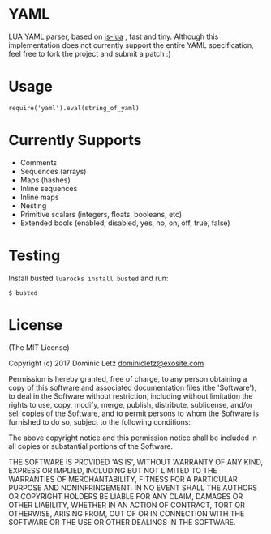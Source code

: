 # YAML
LUA YAML parser, based on [js-lua](https://github.com/tj/js-yaml/) , fast and tiny. Although this implementation does not currently support the entire YAML specification, feel free to fork the project and submit a patch :)

# Usage

    require('yaml').eval(string_of_yaml)

# Currently Supports

  * Comments
  * Sequences (arrays)
  * Maps (hashes)
  * Inline sequences
  * Inline maps
  * Nesting
  * Primitive scalars (integers, floats, booleans, etc)
  * Extended bools (enabled, disabled, yes, no, on, off, true, false)

# Testing
Install busted `luarocks install busted` and run:

    $ busted

# License
(The MIT License)

Copyright (c) 2017 Dominic Letz dominicletz@exosite.com

Permission is hereby granted, free of charge, to any person obtaining a copy of this software and associated documentation files (the 'Software'), to deal in the Software without restriction, including without limitation the rights to use, copy, modify, merge, publish, distribute, sublicense, and/or sell copies of the Software, and to permit persons to whom the Software is furnished to do so, subject to the following conditions:

The above copyright notice and this permission notice shall be included in all copies or substantial portions of the Software.

THE SOFTWARE IS PROVIDED 'AS IS', WITHOUT WARRANTY OF ANY KIND, EXPRESS OR IMPLIED, INCLUDING BUT NOT LIMITED TO THE WARRANTIES OF MERCHANTABILITY, FITNESS FOR A PARTICULAR PURPOSE AND NONINFRINGEMENT. IN NO EVENT SHALL THE AUTHORS OR COPYRIGHT HOLDERS BE LIABLE FOR ANY CLAIM, DAMAGES OR OTHER LIABILITY, WHETHER IN AN ACTION OF CONTRACT, TORT OR OTHERWISE, ARISING FROM, OUT OF OR IN CONNECTION WITH THE SOFTWARE OR THE USE OR OTHER DEALINGS IN THE SOFTWARE.
